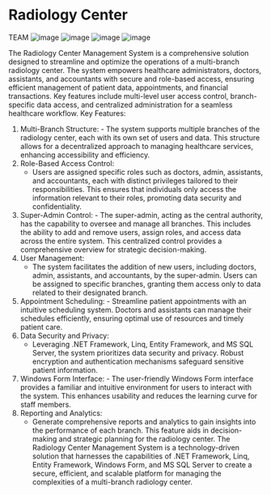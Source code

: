 # Radiology Center

TEAM
![image](https://github.com/mrXrobot26/Radiology-Center-v3/assets/118698085/6b59bee1-9d7e-40ce-a906-f12705ff8b29)
![image](https://github.com/mrXrobot26/Radiology-Center-v3/assets/118698085/12af15ce-3cc1-4d1a-8c5b-f0153a483edb)
![image](https://github.com/mrXrobot26/Radiology-Center-v3/assets/118698085/251bba8e-1feb-4e1b-8b2d-70b83b9a8661)
![image](https://github.com/mrXrobot26/Radiology-Center-v3/assets/118698085/6e51a0ce-4211-4310-b00c-151c2f3bdfb6)


The Radiology Center Management System is a comprehensive solution designed to streamline and optimize the operations of a multi-branch radiology center. The system empowers healthcare administrators, doctors, assistants, and accountants with secure and role-based access, ensuring efficient management of patient data, appointments, and financial transactions. Key features include multi-level user access control, branch-specific data access, and centralized administration for a seamless healthcare workflow.
Key Features:
1. Multi-Branch Structure:   - The system supports multiple branches of the radiology center, each with its own set of users and data. This structure allows for a decentralized approach to managing healthcare services, enhancing accessibility and efficiency.
2. Role-Based Access Control:
   - Users are assigned specific roles such as doctors, admin, assistants, and accountants, each with distinct privileges tailored to their responsibilities. This ensures that individuals only access the information relevant to their roles, promoting data security and confidentiality.
3. Super-Admin Control:   - The super-admin, acting as the central authority, has the capability to oversee and manage all branches. This includes the ability to add and remove users, assign roles, and access data across the entire system. This centralized control provides a comprehensive overview for strategic decision-making.
4. User Management:
   - The system facilitates the addition of new users, including doctors, admin, assistants, and accountants, by the super-admin. Users can be assigned to specific branches, granting them access only to data related to their designated branch.
5. Appointment Scheduling:   - Streamline patient appointments with an intuitive scheduling system. Doctors and assistants can manage their schedules efficiently, ensuring optimal use of resources and timely patient care.
6. Data Security and Privacy:
   - Leveraging .NET Framework, Linq, Entity Framework, and MS SQL Server, the system prioritizes data security and privacy. Robust encryption and authentication mechanisms safeguard sensitive patient information.
7. Windows Form Interface:   - The user-friendly Windows Form interface provides a familiar and intuitive environment for users to interact with the system. This enhances usability and reduces the learning curve for staff members.
8. Reporting and Analytics:
   - Generate comprehensive reports and analytics to gain insights into the performance of each branch. This feature aids in decision-making and strategic planning for the radiology center.
The Radiology Center Management System is a technology-driven solution that harnesses the capabilities of .NET Framework, Linq, Entity Framework, Windows Form, and MS SQL Server to create a secure, efficient, and scalable platform for managing the complexities of a multi-branch radiology center.
